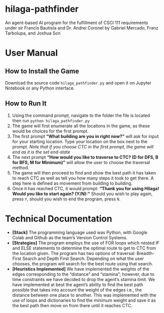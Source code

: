 # hilaga-pathfinder
An agent-based AI program for the fulfillment of CSCI 111 requirements under sir Francis Bautista and Dr. Andrei Coronel by Gabriel Mercado, Franz Tarbolupa, and Joshua Son	

# User Manual

## How to Install the Game
Download the source code ```hilaga_pathfinder.py``` and open it on Jupyter Notebook or any Python interface.

## How to Run It
1. Using the command prompt, navigate to the folder the file is located then run ```python hilaga_pathfinder.py```
2. The game will first enumerate all the locations in the game, as these would be choices for the first prompt.
3. The first prompt **“What building are you in right now?”** will ask for input for your starting location. Type your location on the box next to the prompt.
*Note that if you choose CTC in the first prompt, the game will end as it is the set end-state*
4. The next prompt **“How would you like to traverse to CTC? (D for DFS, B for BFS, M for Minimum)”** will allow the user to choose the traversal method.
5. The game will then proceed to find and show the best path it has taken to reach CTC as well as tell you how many steps it took to get there. A step here is defined as movement from building to building.
6. Once it has reached CTC, it would prompt: **“Thank you for using Hilaga! Would you like to start again? (Y/N):”** Should you wish to play again, press ```Y```, should you wish to end the program, press ```N```.

# Technical Documentation

* **[Stack]** The programming language used was Python, with Google Colab and Github as the team’s Version Control Systems.
* **[Strategies]** The program employs the use of FOR loops which nested IF and ELSE statements to determine the optimal route to get to CTC from the location given. The program has two options of traversal: Breadth-First Search and Depth First Search. Depending on what the user chooses, the program will search for the best route using that search. 
* **[Heuristics Implemented]** We have implemented the weights of the edges corresponding to the “distance” and “stamina”; however, due to time constraints we have decided to drop the agent’s stamina limit. We have implemented at best the agent’s ability to find the best path possible that takes into account the weight of the edges i.e., the distance between one place to another. This was implemented with the use of loops and dictionaries to find the minimum weight and save it as the best path then move on from there until it reaches CTC. 

